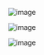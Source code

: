 ![image](https://user-images.githubusercontent.com/97835784/228786240-d3fb4a0a-031b-4934-83fb-71a50f3dd8a8.png)


![image](https://user-images.githubusercontent.com/97835784/228786315-2384f15f-f426-4eb0-9eb3-49acc56d11a1.png)

![image](https://user-images.githubusercontent.com/97835784/228786494-e2621d9d-1a32-401b-a521-c57df7d8b69a.png)
